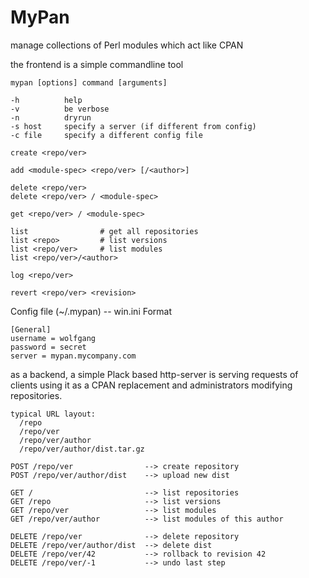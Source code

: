 MyPan
=====

manage collections of Perl modules which act like CPAN

the frontend is a simple commandline tool

    mypan [options] command [arguments]

    -h          help
    -v          be verbose
    -n          dryrun
    -s host     specify a server (if different from config)
    -c file     specify a different config file

    create <repo/ver>
    
    add <module-spec> <repo/ver> [/<author>]
    
    delete <repo/ver>
    delete <repo/ver> / <module-spec>
    
    get <repo/ver> / <module-spec>
    
    list                # get all repositories
    list <repo>         # list versions
    list <repo/ver>     # list modules
    list <repo/ver>/<author>
    
    log <repo/ver>
    
    revert <repo/ver> <revision>


Config file (~/.mypan) -- win.ini Format

    [General]
    username = wolfgang
    password = secret
    server = mypan.mycompany.com


as a backend, a simple Plack based http-server is serving requests of
clients using it as a CPAN replacement and administrators modifying
repositories.


    typical URL layout:
      /repo
      /repo/ver
      /repo/ver/author
      /repo/ver/author/dist.tar.gz
    
    POST /repo/ver                --> create repository
    POST /repo/ver/author/dist    --> upload new dist
    
    GET /                         --> list repositories
    GET /repo                     --> list versions
    GET /repo/ver                 --> list modules
    GET /repo/ver/author          --> list modules of this author
    
    DELETE /repo/ver              --> delete repository
    DELETE /repo/ver/author/dist  --> delete dist
    DELETE /repo/ver/42           --> rollback to revision 42
    DELETE /repo/ver/-1           --> undo last step
    